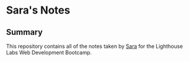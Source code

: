 # Sara's Notes

## Summary
This repository contains all of the notes taken by [Sara](https://github.com/SaraIrving) for the Lighthouse Labs Web Development Bootcamp.